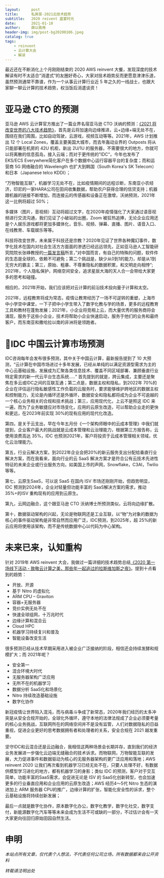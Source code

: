 ```yaml
---
layout:     post
title:      私房菜-2021云技术趋势
subtitle:   2020 reivent 盛宴时光
date:       2021-01-10
author:     薛以致用
header-img: img/post-bg20200106.jpeg
catalog: true
tags:
    - reinvent
    - 云计算大会
    - 解读
---
```


最近还在不断消化上个月刚刚结束的 2020 AWS reinvent 大餐，发现深度的技术解读有时不太适合“消遣式”的友圈好奇心，大家对技术趋势反而更愿意津津乐道，虽然预测通常不靠谱，作为一个从事云计算行业近 5 年之久的一线战士，也跟大家聊一聊云计算的技术趋势，权当饭后消遣谈资！

# 亚马逊 CTO 的预测

亚马逊 AWS 云计算官方推出了一篇业界名宿亚马逊 CTO 沃纳的预测：[《2021 将改变世界的八大技术趋势》](https://mp.weixin.qq.com/s/lSIxzTwr3X0aDk8OAcHYdA)，首先是云将加速向边缘推进，云+边缘+端无处不在，围绕在我们周围，比如自动驾驶，云游戏，视频互动等等。2021年，AWS 计划推出 12 个 Local Zones，覆盖主要美国大城市，而去年轰动业界的 Outposts 将从只能部署在机房的 42U 机柜，新出 2U/1U 的服务器，不需要很大的地方，你就可以将离散的信息孤岛，接入云端；而对于更传统的”IDC“，今年也发布了 EKS/ECS Everywhere简化客户在多个数据中心运行容器平台的复杂度；而和运营商 5G 网络融合的 Wavelength 也扩大到韩国（South Korea's SK Telecom）和日本（Japanese telco KDDI）；

“万物智能互联”，机器学习无处不在，比如疫情期间的远程诊断，东南亚小农经济，印尼的一家HARA公司在田间收集数据，帮助农户获得合理的信贷支持；机器跟机器的链接不断增加，而连接云的传感器和设备正在激增，沃纳预测，2021年这一比例将超过 50%；

多媒体（图片，音视频）互动将超过文字，在2020年疫情强化了大家通过语音视频进行交流沟通，我们见证了小破站的出圈，Zoom 被狂热追捧，无论企业应用还是个人娱乐游戏都将更加多媒体化，音乐、视频、弹幕、直播、图片、语音入口、在线教育、车载娱乐等等。

科技将改变世界，未来属于科技还是宗教？2020年见证了世界各种魔幻事件，数字化技术在国内对社会生活方方面面的渗透已经远远领先，正如亚马逊人工智能研究院院长张峥教授的[一篇发言稿](https://mp.weixin.qq.com/s/W_PtjluP3GTdnGLPdxjzWg)所言，”对中国而言，有自己的特殊的问题，软件件的生态是全球的，依赖不可避免；第二个挑战是，缺少从0到1的能力，却是从1到无穷大的霸主；第三，原始、粗暴、不尊重隐私的数据积累，和文明走向相悖“; 2021年，个人隐私保护，网络空间安全，追求星辰大海的天人合一会带给大家更多的思考和碰撞。

相应的，2021年开始，我们应该把对云计算的前沿技术投向量子计算和太空。

2021年，远程教育将成为常态，疫情让教育经历了一场不可逆转的重塑，上海市中小学空中课堂，一下子把中小学生带入了数字化教与学的场景，更多的远程教育工具和教材在蓬勃发展；2021年，小企业将竞相上云，而大量优秀的服务商将会涌现，服务于这些小企业，技术将帮助小企业快速启动，服务于他们的业务和最终客户，而东南亚和撒哈拉以南的非洲将是领跑者。

# IDC 中国云计算市场预测

IDC咨询每年会发布很多预测，其中关于中国云计算，最新报告提到了 10 大预测，“云计算在中国市场进过十多年发展，已经从单纯的以满足资源型需求为主的中心云基础设施，发展成为汇聚各类信息技术、覆盖不同区域部署、兼顾垂直行业特定需求的新一代云平台生态系统.....“ 首先提到的就是，跨云集成，主要还是聚焦在多云或IDC之间的互联互通；第二点是，数据主权和隐私，到2022年 70%的企业在评估运行隐私敏感性工作负载的云服务时，要求能够维护跨地区的数据主权和控制能力，无论是内循环还是外循环，数据安全和隐私都将成为企业不可逾越的一个核心业务相关的合规和技术挑战；第三，应用现代化，上云不是照这 IDC 来一遍，而为了业务敏捷应对市场变化，应用的云原生改造，可以帮助企业走的更快和更远，在2023年前实现 30%的现有应用的现代化改造。

第四，是关于云支出，早在今年五月份《一个架构师眼中的云成本管理》中我们就提到，企业客户最大的挑战就是云成本管理和云治理能力，根据第三方报告称，云使用浪费高达 35%，IDC 也预测2021年，客户将投资于云成本管理相关领域，优化云治理能力。

第五，行业云解决方案，到2022年企业会把20%的新云服务支出分配给垂直行业解决方案，而在我看来，面向行业的云 SaaS 解决方案才是符合公有云技术先进性特征的未来企业或行业服务方向，如美国上市的声网，Snowflake，C3AI，Twilio 等等。

第七，云原生SaaS，可以说 SaaS 在国内 ISV 市场还刚刚开始，但趋势明显，IDC 预测到2024年，企业对轻量但功能丰富的 SaaS解决方案的需求，推动35%+的ISV 重构现有的应用到云原生。

第九，云网边融合，这个跟亚马逊 CTO 沃纳博士所预测类似，云将向边缘扩散。

第十，数据驱动架构的兴起，无论是物联网还是工业互联，以“物”为对象的数据为核心的事件驱动架构是非常自然而应用广泛，IDC预测，到2025年，超 25%的新云应用将使用该架构，而不是传统数据中心以代码为中心架构。

# 未来已来，认知重构

针对 2019年 AWS reinvent 大会，我做过一篇详细的技术趋势总结[《2020 第一场线下活动 - 致敬云计算之美，那些年一起追过的拉斯维加斯之夜》](https://mp.weixin.qq.com/s?__biz=MzU3Mzg1Njk0Ng==&mid=2247484118&idx=1&sn=eedec174d4a959975807aed72a1b148a&chksm=fd3a0f0bca4d861d93ca03f47663067451fc51fb86f3458767af341ef06ca745867617669085&token=1107230886&lang=zh_CN#rd)。提到十点看到的趋势：

- 开放、开源
- 基于 Nitro 的虚拟化
- ARM CPU – Graviton
- 容器+无服务器
- 竞价实例无处不在
- 快速全球组网，十万兆时代
- 边缘计算和混合云
- Cloud HPC
- 机器学习持续复兴和普及
- 智能设备改变生活

很多预测已经从技术早期采用进入被企业广泛接纳的阶段，相信还会持续发酵和规模扩大；而 2021年呢？

- 安全第一
- 混合环境大时代
- 无服务器架构广泛应用
- 无所不在的机器学习
- 数据分析 SaaS化和场景化
- Nitro 持续改造基础设施
- 数字化协作

新冠疫情让世界陷入混沌，而与病毒斗争成了新常态，2020年我们经历的太多冲突是从安全合规开始的，全球化外循环，遵守本地的法律法规成了企业必须要考量的核心业务挑战，互联网所在的网络空间并不是没有监管，人们对数据隐私的日益重视，促进企业更好的思考数据拥有者和处理者的关系，安全合规在 2021 越发重要。

坚守IDC和云混合还是云边融合，我相信这两种场景会长期并存，直到我们的经济业务发展进一步强化云边端无缝融合的技术诉求。而物联网，万物智能互联的发展，大力促进事件和数据驱动为核心的无服务器架构的更广泛应用和落地；AWS reinvent 2020 让我们再次看到机器学习已经无处不在，只要人处理不好，有数据供模型学习进化的地方，都有机器学习的身影；类似 IDC 的预测，客户对于交互简单，功能丰富的SaaS需求，会促进无论是 ISV 的 SaaS化创新转型，也会加速更多的行业垂直应用和企业应用的云原生改造；AWS 经历4～5代 Nitro 生态的演进加上 ARM 服务器 CPU的推广，边缘计算的扩张，智能化安全性的诉求，整个云基础设施将持续创新发展；

最后一点就是数字化协作，原本数字化办公，数字化教学，数字化社交，数字支付，新能源数字化汽车等等未来会成为生活不可或缺的一部分，不过估计会有一天大家更向往回归原始田园自然生活。

# 申明

_本站点所有文章，仅代表个人想法，不代表任何公司立场，所有数据都来自公开资料_

*转载请注明出处*


